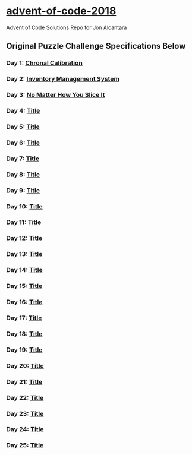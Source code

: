 # [advent-of-code-2018](https://adventofcode.com/2018)
Advent of Code Solutions Repo for Jon Alcantara

## Original Puzzle Challenge Specifications Below 
### Day 1: [Chronal Calibration](https://adventofcode.com/2018/day/1)
### Day 2: [Inventory Management System](https://adventofcode.com/2018/day/2)
### Day 3: [No Matter How You Slice It](https://adventofcode.com/2018/day/3)
### Day 4: [Title](https://adventofcode.com/2018/day/4)
### Day 5: [Title](https://adventofcode.com/2018/day/5)
### Day 6: [Title](https://adventofcode.com/2018/day/6)
### Day 7: [Title](https://adventofcode.com/2018/day/7)
### Day 8: [Title](https://adventofcode.com/2018/day/8)
### Day 9: [Title](https://adventofcode.com/2018/day/9)
### Day 10: [Title](https://adventofcode.com/2018/day/10)
### Day 11: [Title](https://adventofcode.com/2018/day/11)
### Day 12: [Title](https://adventofcode.com/2018/day/12)
### Day 13: [Title](https://adventofcode.com/2018/day/13)
### Day 14: [Title](https://adventofcode.com/2018/day/14)
### Day 15: [Title](https://adventofcode.com/2018/day/15)
### Day 16: [Title](https://adventofcode.com/2018/day/16)
### Day 17: [Title](https://adventofcode.com/2018/day/17)
### Day 18: [Title](https://adventofcode.com/2018/day/18)
### Day 19: [Title](https://adventofcode.com/2018/day/19)
### Day 20: [Title](https://adventofcode.com/2018/day/20)
### Day 21: [Title](https://adventofcode.com/2018/day/21)
### Day 22: [Title](https://adventofcode.com/2018/day/22)
### Day 23: [Title](https://adventofcode.com/2018/day/23)
### Day 24: [Title](https://adventofcode.com/2018/day/24)
### Day 25: [Title](https://adventofcode.com/2018/day/25)
